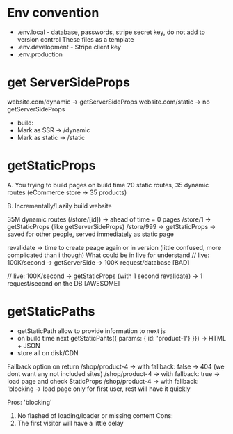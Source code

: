 # Env convention
* .env.local - database, passwords, stripe secret key, do not add to version control
These files as a template
* .env.development - Stripe client key
* .env.production

# get ServerSideProps
website.com/dynamic -> getServerSideProps
 website.com/static -> no getServerSideProps

* build:
* Mark as SSR -> /dynamic
* Mark as static -> /static

# getStaticProps
 A. You trying to build pages on build time
 20 static routes, 35 dynamic routes (eCommerce store -> 35 products)

 B. Incrementally/Lazily build website

 35M dynamic routes (/store/[id]) -> ahead of time = 0 pages
 /store/1 -> getStaticProps (like getServerSideProps)
 /store/999 -> getStaticProps -> saved for other people, served immediately as static page

 revalidate -> time to create peage again or in version (little confused, more complicated than i though)
 What could be in live for understand
 // live: 100K/second -> getServerSide -> 100K request/database [BAD]

  // live: 100K/second -> getStaticProps (with 1 second revalidate) -> 1 request/second on the DB [AWESOME]

# getStaticPaths
 - getStaticPath allow to provide information to next js
 - on build time next getStaticPahts({ params: { id: 'product-1'} }}) -> HTML + JSON
 - store all on disk/CDN

 Fallback option on return
  /shop/product-4 -> with fallback: false -> 404 (we dont want any not included sites)
  /shop/product-4 -> with fallback: true -> load page and check StaticProps
  /shop/product-4 -> with fallback: 'blocking -> load page only for first user, rest will have it quickly

  Pros: 'blocking'
  1. No flashed of loading/loader or missing content
  Cons:
  1. The first visitor will have a little delay